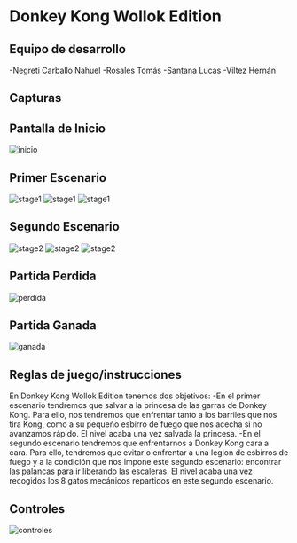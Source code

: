 # Donkey Kong Wollok Edition

## Equipo de desarrollo

-Negreti Carballo Nahuel
-Rosales Tomás
-Santana Lucas
-Viltez Hernán


## Capturas

## Pantalla de Inicio
![inicio](screenshots/pantallaInicio-0.png)
## Primer Escenario
![stage1](screenshots/inicioStage1.png)
![stage1](screenshots/stage11.png)
![stage1](screenshots/stage12.png)
## Segundo Escenario
![stage2](screenshots/inicioStage2.png)
![stage2](screenshots/stage21.png)
![stage2](screenshots/stage22.png)
## Partida Perdida
![perdida](screenshots/gameOver-0.png)
## Partida Ganada
![ganada](screenshots/youWin.png)
## Reglas de juego/instrucciones

En Donkey Kong Wollok Edition tenemos dos objetivos:
-En el primer escenario tendremos que salvar a la princesa de las garras de Donkey Kong. Para ello, nos tendremos que enfrentar
tanto a los barriles que nos tira Kong, como a su pequeño esbirro de fuego que nos acecha si no avanzamos rápido. El nivel acaba una vez salvada la princesa.
-En el segundo escenario tendremos que enfrentarnos a Donkey Kong cara a cara. Para ello, tendremos que evitar o enfrentar a una legion de esbirros de fuego y a la condición que nos impone este segundo escenario: encontrar las palancas para ir liberando las escaleras. El nivel acaba una vez recogidos los 8 gatos mecánicos repartidos en este segundo escenario.

## Controles
![controles](screenshots/controles-0.png)

